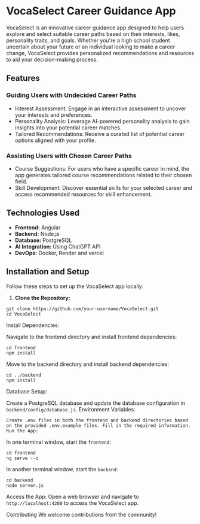 # VocaSelect Career Guidance App

VocaSelect is an innovative career guidance app designed to help users explore and select suitable career paths based on their interests, likes, personality traits, and goals. Whether you're a high school student uncertain about your future or an individual looking to make a career change, VocaSelect provides personalized recommendations and resources to aid your decision-making process.

## Features

### Guiding Users with Undecided Career Paths
- Interest Assessment: Engage in an interactive assessment to uncover your interests and preferences.
- Personality Analysis: Leverage AI-powered personality analysis to gain insights into your potential career matches.
- Tailored Recommendations: Receive a curated list of potential career options aligned with your profile.


### Assisting Users with Chosen Career Paths

- Course Suggestions: For users who have a specific career in mind, the app generates tailored course recommendations related to their chosen field.
- Skill Development: Discover essential skills for your selected career and access recommended resources for skill enhancement.

## Technologies Used

- **Frontend:** Angular
- **Backend:** Node.js
- **Database:** PostgreSQL
- **AI Integration:** Using ChatGPT API
- **DevOps:** Docker, Render and vercel

## Installation and Setup

Follow these steps to set up the VocaSelect app locally:

1. **Clone the Repository:**
```
git clone https://github.com/your-username/VocaSelect.git
cd VocaSelect
```

Install Dependencies:

Navigate to the frontend directory and install frontend dependencies:
```
cd frontend
npm install
```

Move to the backend directory and install backend dependencies:
```
cd ../backend
npm install
```
Database Setup:

Create a PostgreSQL database and update the database configuration in `backend/config/database.js`.
Environment Variables:
```
Create .env files in both the frontend and backend directories based on the provided .env.example files. Fill in the required information.
Run the App:
```

In one terminal window, start the `frontend`:
```
cd frontend
ng serve --o
```
In another terminal window, start the `backend`:
```
cd backend
node server.js
```
Access the App:
Open a web browser and navigate to `http://localhost:4200` to access the VocaSelect app.

Contributing
We welcome contributions from the community!

